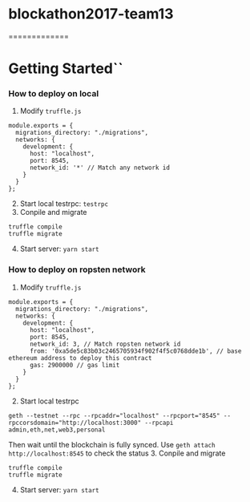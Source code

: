 # blockathon2017-team13
=============

# Getting Started``

### How to deploy on local
1. Modify `truffle.js`
```
module.exports = {
  migrations_directory: "./migrations",
  networks: {
    development: {
      host: "localhost",
      port: 8545,
      network_id: '*' // Match any network id
    }
  }
};
```
2. Start local testrpc: `testrpc`
3. Conpile and migrate
```
truffle compile
truffle migrate
```
4. Start server: `yarn start`

### How to deploy on ropsten network
1. Modify `truffle.js`
```
module.exports = {
  migrations_directory: "./migrations",
  networks: {
    development: {
      host: "localhost",
      port: 8545,
      network_id: 3, // Match ropsten network id
      from: '0xa5de5c83b03c2465705934f902f4f5c0768dde1b', // base ethereum address to deploy this contract
      gas: 2900000 // gas limit
    }
  }
};
```
2. Start local testrpc
```
geth --testnet --rpc --rpcaddr="localhost" --rpcport="8545" --rpccorsdomain="http://localhost:3000" --rpcapi admin,eth,net,web3,personal
```
Then wait until the blockchain is fully synced. Use `geth attach http://localhost:8545` to check the status
3. Conpile and migrate
```
truffle compile
truffle migrate
```
4. Start server: `yarn start`
